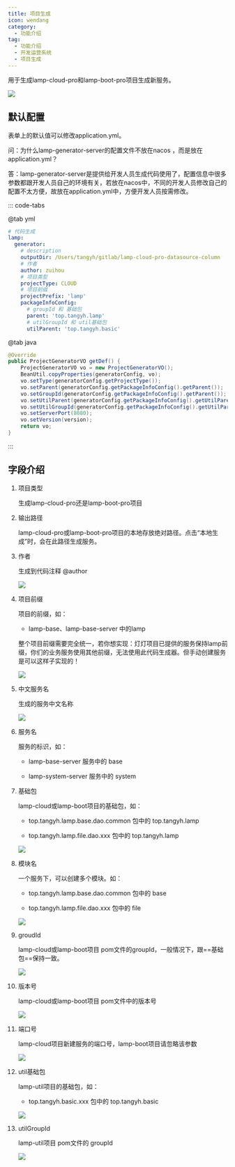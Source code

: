 ```yaml
---
title: 项目生成
icon: wendang
category:
  - 功能介绍
tag:
  - 功能介绍
  - 开发运营系统
  - 项目生成
---
```


用于生成lamp-cloud-pro和lamp-boot-pro项目生成新服务。

![](/images/intro/开发运营平台_项目生成.png)

## 默认配置

表单上的默认值可以修改application.yml。

问：为什么lamp-generator-server的配置文件不放在nacos ，而是放在application.yml？

答：lamp-generator-server是提供给开发人员生成代码使用了，配置信息中很多参数都跟开发人员自己的环境有关，若放在nacos中，不同的开发人员修改自己的配置不太方便，故放在application.yml中，方便开发人员按需修改。

::: code-tabs

@tab yml

```yaml
# 代码生成
lamp:
  generator:
  	# description
    outputDir: /Users/tangyh/gitlab/lamp-cloud-pro-datasource-column
    # 作者
    author: zuihou
    # 项目类型
    projectType: CLOUD
    # 项目前缀
    projectPrefix: 'lamp'
    packageInfoConfig: 
      # groupId 和 基础包
      parent: 'top.tangyh.lamp'
      # utilGroupId 和 util基础包
      utilParent: 'top.tangyh.basic'
```

@tab java

```java
@Override
public ProjectGeneratorVO getDef() {
    ProjectGeneratorVO vo = new ProjectGeneratorVO();
    BeanUtil.copyProperties(generatorConfig, vo);
    vo.setType(generatorConfig.getProjectType());
    vo.setParent(generatorConfig.getPackageInfoConfig().getParent());
    vo.setGroupId(generatorConfig.getPackageInfoConfig().getParent());
    vo.setUtilParent(generatorConfig.getPackageInfoConfig().getUtilParent());
    vo.setUtilGroupId(generatorConfig.getPackageInfoConfig().getUtilParent());
    vo.setServerPort(8080);
    vo.setVersion(version);
    return vo;
}
```

:::



## 字段介绍

1. 项目类型

   生成lamp-cloud-pro还是lamp-boot-pro项目

2. 输出路径

   lamp-cloud-pro或lamp-boot-pro项目的本地存放绝对路径。点击“本地生成”时，会在此路径生成服务。

3. 作者

   生成到代码注释 @author 

   ![](/images/intro/开发运营平台_项目生成_作者.png)

4. 项目前缀

   项目的前缀，如： 

   - lamp-base、lamp-base-server 中的lamp

   整个项目前缀需要完全统一，若你想实现：灯灯项目已提供的服务保持lamp前缀，你们的业务服务使用其他前缀，无法使用此代码生成器。但手动创建服务是可以这样子实现的！

   ![](/images/intro/开发运营平台_项目生成_项目前缀.png)

5. 中文服务名

   生成的服务中文名称

   ![](/images/intro/开发运营平台_项目生成_中文服务名.png)

6. 服务名

   服务的标识，如：

   - lamp-base-server 服务中的 base

   - lamp-system-server 服务中的 system

   

7. 基础包

   lamp-cloud或lamp-boot项目的基础包，如：

   -  top.tangyh.lamp.base.dao.common 包中的 top.tangyh.lamp

   -  top.tangyh.lamp.file.dao.xxx 包中的 top.tangyh.lamp

   ![](/images/intro/开发运营平台_项目生成_基础包.png)

8. 模块名

   一个服务下，可以创建多个模块。如： 

   - top.tangyh.lamp.base.dao.common 包中的 base

   - top.tangyh.lamp.file.dao.xxx 包中的 file

   ![](/images/intro/开发运营平台_项目生成_基础包.png)

9. groudId

   lamp-cloud或lamp-boot项目 pom文件的groupId，一般情况下，跟==基础包==保持一致。

   ![](/images/intro/开发运营平台_项目生成_groupId.png)

10. 版本号

    lamp-cloud或lamp-boot项目 pom文件中的版本号

    ![](/images/intro/开发运营平台_项目生成_版本号.png)

11. 端口号

    lamp-cloud项目新建服务的端口号，lamp-boot项目请忽略该参数

    ![](/images/intro/开发运营平台_项目生成_端口号.png)

12. util基础包

    lamp-util项目的基础包，如：

    - top.tangyh.basic.xxx 包中的 top.tangyh.basic

    ![](/images/intro/开发运营平台_项目生成_util基础包.png)

13. utilGroupId

    lamp-util项目 pom文件的 groupId

    ![](/images/intro/开发运营平台_项目生成_utilGroupId.png)
